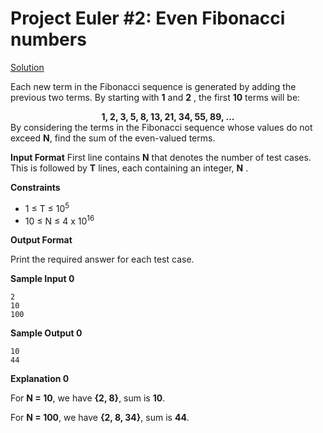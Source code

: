 # Project Euler #2: Even Fibonacci numbers

[Solution](https://github.com/zhaohanson1/project_euler_plus/blob/master/2%20-%20Even%20Fibonacci%20numbers/solution.md)

Each new term in the Fibonacci sequence is generated by adding the previous two terms. By starting with **1** and **2** , the first **10** terms will be:
**<div align='center'> 1, 2, 3, 5, 8, 13, 21, 34, 55, 89, ... </div>**
By considering the terms in the Fibonacci sequence whose values do not exceed **N**, find the sum of the even-valued terms.

**Input Format**
First line contains **N** that denotes the number of test cases. This is followed by **T** lines, each containing an integer, **N** .

**Constraints**
- 1 &le; T &le; 10<sup>5<sup>
- 10 &le; N &le; 4 x 10<sup>16<sup>

**Output Format**

Print the required answer for each test case.

**Sample Input 0**
```
2
10
100
```

**Sample Output 0**
```
10
44
```

**Explanation 0**

For **N = 10**, we have **{2, 8}**, sum is **10**.

For **N = 100**, we have **{2, 8, 34}**, sum is **44**.
